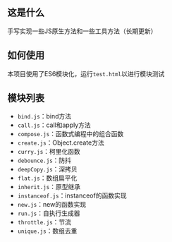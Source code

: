 ## 这是什么
手写实现一些JS原生方法和一些工具方法（长期更新）

## 如何使用
本项目使用了ES6模块化，运行`test.html`以进行模块测试

## 模块列表
- `bind.js`：bind方法
- `call.js`：call和apply方法
- `compose.js`：函数式编程中的组合函数
- `create.js`：Object.create方法
- `curry.js`：柯里化函数
- `debounce.js`：防抖
- `deepCopy.js`：深拷贝
- `flat.js`：数组扁平化
- `inherit.js`：原型继承
- `instanceof.js`：instanceof的函数实现
- `new.js`：new的函数实现
- `run.js`：自执行生成器
- `throttle.js`：节流
- `unique.js`：数组去重
